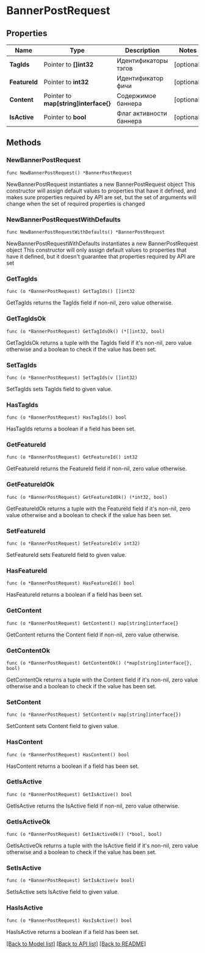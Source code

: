 # BannerPostRequest

## Properties

Name | Type | Description | Notes
------------ | ------------- | ------------- | -------------
**TagIds** | Pointer to **[]int32** | Идентификаторы тэгов | [optional] 
**FeatureId** | Pointer to **int32** | Идентификатор фичи | [optional] 
**Content** | Pointer to **map[string]interface{}** | Содержимое баннера | [optional] 
**IsActive** | Pointer to **bool** | Флаг активности баннера | [optional] 

## Methods

### NewBannerPostRequest

`func NewBannerPostRequest() *BannerPostRequest`

NewBannerPostRequest instantiates a new BannerPostRequest object
This constructor will assign default values to properties that have it defined,
and makes sure properties required by API are set, but the set of arguments
will change when the set of required properties is changed

### NewBannerPostRequestWithDefaults

`func NewBannerPostRequestWithDefaults() *BannerPostRequest`

NewBannerPostRequestWithDefaults instantiates a new BannerPostRequest object
This constructor will only assign default values to properties that have it defined,
but it doesn't guarantee that properties required by API are set

### GetTagIds

`func (o *BannerPostRequest) GetTagIds() []int32`

GetTagIds returns the TagIds field if non-nil, zero value otherwise.

### GetTagIdsOk

`func (o *BannerPostRequest) GetTagIdsOk() (*[]int32, bool)`

GetTagIdsOk returns a tuple with the TagIds field if it's non-nil, zero value otherwise
and a boolean to check if the value has been set.

### SetTagIds

`func (o *BannerPostRequest) SetTagIds(v []int32)`

SetTagIds sets TagIds field to given value.

### HasTagIds

`func (o *BannerPostRequest) HasTagIds() bool`

HasTagIds returns a boolean if a field has been set.

### GetFeatureId

`func (o *BannerPostRequest) GetFeatureId() int32`

GetFeatureId returns the FeatureId field if non-nil, zero value otherwise.

### GetFeatureIdOk

`func (o *BannerPostRequest) GetFeatureIdOk() (*int32, bool)`

GetFeatureIdOk returns a tuple with the FeatureId field if it's non-nil, zero value otherwise
and a boolean to check if the value has been set.

### SetFeatureId

`func (o *BannerPostRequest) SetFeatureId(v int32)`

SetFeatureId sets FeatureId field to given value.

### HasFeatureId

`func (o *BannerPostRequest) HasFeatureId() bool`

HasFeatureId returns a boolean if a field has been set.

### GetContent

`func (o *BannerPostRequest) GetContent() map[string]interface{}`

GetContent returns the Content field if non-nil, zero value otherwise.

### GetContentOk

`func (o *BannerPostRequest) GetContentOk() (*map[string]interface{}, bool)`

GetContentOk returns a tuple with the Content field if it's non-nil, zero value otherwise
and a boolean to check if the value has been set.

### SetContent

`func (o *BannerPostRequest) SetContent(v map[string]interface{})`

SetContent sets Content field to given value.

### HasContent

`func (o *BannerPostRequest) HasContent() bool`

HasContent returns a boolean if a field has been set.

### GetIsActive

`func (o *BannerPostRequest) GetIsActive() bool`

GetIsActive returns the IsActive field if non-nil, zero value otherwise.

### GetIsActiveOk

`func (o *BannerPostRequest) GetIsActiveOk() (*bool, bool)`

GetIsActiveOk returns a tuple with the IsActive field if it's non-nil, zero value otherwise
and a boolean to check if the value has been set.

### SetIsActive

`func (o *BannerPostRequest) SetIsActive(v bool)`

SetIsActive sets IsActive field to given value.

### HasIsActive

`func (o *BannerPostRequest) HasIsActive() bool`

HasIsActive returns a boolean if a field has been set.


[[Back to Model list]](../README.md#documentation-for-models) [[Back to API list]](../README.md#documentation-for-api-endpoints) [[Back to README]](../README.md)


